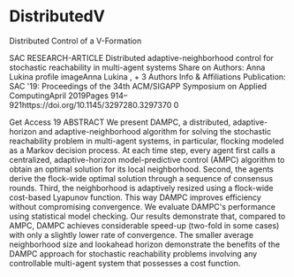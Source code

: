 # DistributedV
Distributed Control of a V-Formation

SAC
RESEARCH-ARTICLE
Distributed adaptive-neighborhood control for stochastic reachability in multi-agent systems
Share on
Authors: 
Anna  Lukina profile imageAnna Lukina
, + 3 Authors Info & Affiliations
Publication:
SAC '19: Proceedings of the 34th ACM/SIGAPP Symposium on Applied ComputingApril 2019Pages 914–921https://doi.org/10.1145/3297280.3297370
0
 
Get Access
19
ABSTRACT
We present DAMPC, a distributed, adaptive-horizon and adaptive-neighborhood algorithm for solving the stochastic reachability problem in multi-agent systems, in particular, flocking modeled as a Markov decision process. At each time step, every agent first calls a centralized, adaptive-horizon model-predictive control (AMPC) algorithm to obtain an optimal solution for its local neighborhood. Second, the agents derive the flock-wide optimal solution through a sequence of consensus rounds. Third, the neighborhood is adaptively resized using a flock-wide cost-based Lyapunov function. This way DAMPC improves efficiency without compromising convergence. We evaluate DAMPC's performance using statistical model checking. Our results demonstrate that, compared to AMPC, DAMPC achieves considerable speed-up (two-fold in some cases) with only a slightly lower rate of convergence. The smaller average neighborhood size and lookahead horizon demonstrate the benefits of the DAMPC approach for stochastic reachability problems involving any controllable multi-agent system that possesses a cost function.
